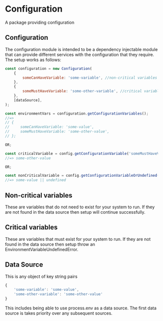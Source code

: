 # Configuration

A package providing configuration

## Configuration

The configuration module is intended to be a dependency injectable module that can provide different services with the configuration that they require. The setup works as follows:

```javascript
const configuration = new Configuration(
    {
        someCanHaveVariable: 'some-variable', //non-critical variables
    },
    {
        someMustHaveVariable: 'some-other-variable', //critical variables
    },
    [dataSource],
);

const environmentVars = configuration.getConfigurationVariables();
//=>
// {
//     someCanHaveVariable: 'some-value',
//     someMustHaveVariable: 'some-other-value',
// };

OR;

const criticalVariable = config.getConfigurationVariable('someMustHaveVariable');
//=> some-other-value

OR;

const nonCriticalVariable = config.getConfigurationVariableOrUndefined('someCanHaveVariable');
//=> some-value || undefined
```

## Non-critical variables

These are variables that do not need to exist for your system to run. If they are not found in the data source then setup will continue successfully.

## Critical variables

These are variables that must exist for your system to run. If they are not found in the data source then setup throw an EnvironmentVariableUndefinedError.

## Data Source

This is any object of key string pairs

```javascript
{
    'some-variable': 'some-value',
    'some-other-variable': 'some-other-value'
}
```

This includes being able to use process.env as a data source.
The first data source is takes priority over any subsequent sources.
